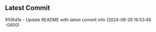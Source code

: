
## Latest Commit
9106d1e - Update README with latest commit info (2024-08-29 16:53:48 -0400) <Yunxi-Zhou>
